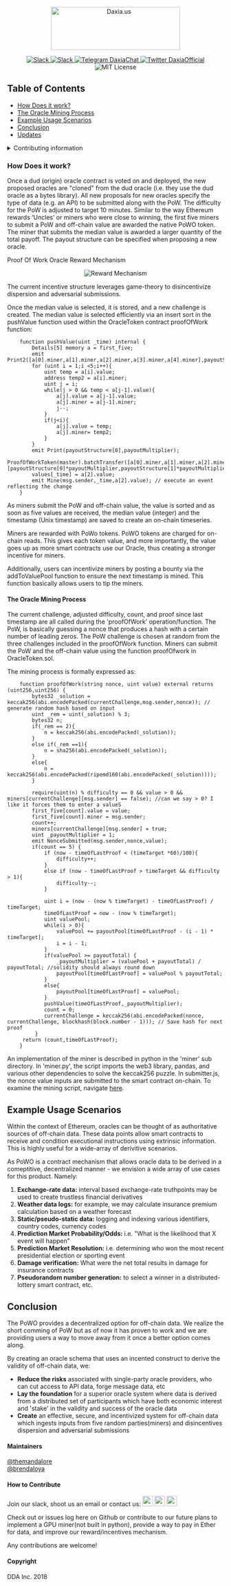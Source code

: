 <p align="center">
  <a href='https://www.daxia.us/'>
    <img src= './public/DarkText_IconColor.png' width="300" height="100" alt='Daxia.us' />
  </a>
</p>

<p align="center">
  <a href='https://dapp.daxia.us/'>
    <img src= ./public/DApp-Daxia-blue.svg alt='Slack' />
  </a>
  <a href='https://deriveth.slack.com/'>
    <img src= ./public/Chat-Slack-blue.svg alt='Slack' />
  </a>
  <a href='https://t.me/daxiachat'>
    <img src= ./public/Chat-Telegram-blue.svg alt='Telegram DaxiaChat' />
  </a>
  <a href='https://twitter.com/DaxiaOfficial'>
    <img src= 'https://img.shields.io/twitter/url/http/shields.io.svg?style=social' alt='Twitter DaxiaOfficial' />
  </a> 
  <img src= ./public/License-MIT-blue.svg alt='MIT License' /> 
</p>

    
## Table of Contents

   * [How Does it work?](#how-it-works)
   * [The Oracle Mining Process](#mining-process)
   * [Example Usage Scenarios](#usage-scenarios)
   * [Conclusion](#Conclusion)
   * [Updates](#Updates)

<details><summary>Contributing information</summary>

   * [Maintainers](#Maintainers)
   * [How to Contribute](#how2contribute)
   * [Copyright](#copyright)
 </details>



### How Does it work? <a name="how-it-works"> </a>

Once a dud (origin) oracle contract is voted on and deployed, the new proposed oracles are "cloned" from the dud oracle (i.e. they use the dud oracle as a bytes library). All new proposals for new oracles specify the type of data (e.g. an API) to be submitted along with the PoW. The difficulty for the PoW is adjusted to target 10 minutes. Similar to the way Ethereum rewards ‘Uncles’ or miners who were close to winning, the first five miners to submit a PoW and off-chain value are awarded the native PoWO token. The miner that submits the median value is awarded a larger quantity of the total payoff. The payout structure can be specified when proposing a new oracle. 

Proof Of Work Oracle Reward Mechanism  

<div style="text-align:center">

![Reward Mechanism](./public/RewardMechanism.PNG)
</div>

The current incentive structure leverages game-theory to disincentivize dispersion and adversarial submissions.

Once the median value is selected, it is stored, and a new challenge is created. The median value is selected efficiently via an insert sort in the pushValue function used within the OracleToken contract proofOfWork function:

```solidity
    function pushValue(uint _time) internal {
        Details[5] memory a = first_five;
        emit Print2([a[0].miner,a[1].miner,a[2].miner,a[3].miner,a[4].miner],payoutStructure);
        for (uint i = 1;i <5;i++){
            uint temp = a[i].value;
            address temp2 = a[i].miner;
            uint j = i;
            while(j > 0 && temp < a[j-1].value){
                a[j].value = a[j-1].value;
                a[j].miner = a[j-1].miner;   
                j--;
            }
            if(j<i){
                a[j].value = temp;
                a[j].miner= temp2;
            }
        }
        emit Print(payoutStructure[0],payoutMultiplier);
        ProofOfWorkToken(master).batchTransfer([a[0].miner,a[1].miner,a[2].miner,a[3].miner,a[4].miner], [payoutStructure[0]*payoutMultiplier,payoutStructure[1]*payoutMultiplier,payoutStructure[2]*payoutMultiplier,payoutStructure[3]*payoutMultiplier,payoutStructure[4]*payoutMultiplier]);
        values[_time] = a[2].value;
        emit Mine(msg.sender,_time,a[2].value); // execute an event reflecting the change
    }
```

As miners submit the PoW and off-chain value, the value is sorted and as soon as five values are received, the median value (integer) and the timestamp (Unix timestamp) are saved to create an on-chain timeseries.

Miners are rewarded with PoWo tokens. PoWO tokens are charged for on-chain reads. This gives each token value, and more importantly, the value goes up as more smart contracts use our Oracle, thus creating a stronger incentive for miners.

Additionally, users can incentivize miners by posting a bounty via the addToValuePool function to ensure the next timestamp is mined. This function basically allows users to tip the miners.

#### The Oracle Mining Process <a name="mining-process"> </a>
The current challenge, adjusted difficulty, count, and proof since last timestamp are all called during the 'proofOfWork' operation/function. The PoW, is basically guessing a nonce that produces a hash with a certain number of leading zeros. The PoW challenge is chosen at random from the three challenges included in the proofOfWork function.  Miners can submit the PoW and the off-chain value using the function proofOfwork in OracleToken.sol. 


The mining process is formally expressed as:

```solidity
    function proofOfWork(string nonce, uint value) external returns (uint256,uint256) {
        bytes32 _solution = keccak256(abi.encodePacked(currentChallenge,msg.sender,nonce)); // generate random hash based on input
        uint _rem = uint(_solution) % 3;
        bytes32 n;
        if(_rem == 2){
            n = keccak256(abi.encodePacked(_solution));
        }
        else if(_rem ==1){
            n = sha256(abi.encodePacked(_solution));
        }
        else{
            n = keccak256(abi.encodePacked(ripemd160(abi.encodePacked(_solution))));
        }

        require(uint(n) % difficulty == 0 && value > 0 && miners[currentChallenge][msg.sender] == false); //can we say > 0? I like it forces them to enter a valueS  
        first_five[count].value = value;
        first_five[count].miner = msg.sender;
        count++;
        miners[currentChallenge][msg.sender] = true;
        uint _payoutMultiplier = 1;
        emit NonceSubmitted(msg.sender,nonce,value);
        if(count == 5) { 
            if (now - timeOfLastProof < (timeTarget *60)/100){
                difficulty++;
            }
            else if (now - timeOfLastProof > timeTarget && difficulty > 1){
                difficulty--;
            }
            
            uint i = (now - (now % timeTarget) - timeOfLastProof) / timeTarget;
            timeOfLastProof = now - (now % timeTarget);
            uint valuePool;
            while(i > 0){
                valuePool += payoutPool[timeOfLastProof - (i - 1) * timeTarget];
                i = i - 1;
            }
            if(valuePool >= payoutTotal) {
                _payoutMultiplier = (valuePool + payoutTotal) / payoutTotal; //solidity should always round down
                payoutPool[timeOfLastProof] = valuePool % payoutTotal;
            }
            else{
                payoutPool[timeOfLastProof] = valuePool;
            }
            pushValue(timeOfLastProof,_payoutMultiplier);
            count = 0;
            currentChallenge = keccak256(abi.encodePacked(nonce, currentChallenge, blockhash(block.number - 1))); // Save hash for next proof
         }
     return (count,timeOfLastProof); 
    }
```

An implementation of the miner is described in python in the 'miner' sub directory.  In 'miner.py', the script imports the web3 library, pandas, and various other dependencies to solve the keccak256 puzzle.  In submitter.js, the nonce value inputs are submitted to the smart contract on-chain.  To examine the mining script, navigate [here](./miner/).


## Example Usage Scenarios <a name="usage-scenarios"> </a>

Within the context of Ethereum, oracles can be thought of as authoritative sources of off-chain data. These data points allow smart contracts to receive and condition executional instructions using extrinsic information.  This is highly useful for a wide-array of derivitive scenarios.

As PoWO is a contract mechanism that allows oracle data to be derived in a comeptitive, decentralized manner - we envision a wide array of use cases for this product.  Namely:
1. <b>Exchange-rate data:</b> interval based exchange-rate truthpoints may be used to create trustless financial derivatives
2. <b>Weather data logs:</b> for example, we may calculate insurance premium calculation based on a weather forecast
3. <b>Static/pseudo-static data:</b> logging and indexing various identifiers, country codes, currency codes
4. <b>Prediction Market Probability/Odds:</b> i.e. "What is the likelihood that X event will happen"
5. <b>Prediction Market Resolution:</b> i.e. determining who won the most recent presidential election or sporting event
6. <b>Damage verification:</b> What were the net total results in damage for insurance contracts
7. <b>Pseudorandom number generation:</b> to select a winner in a distributed-lottery smart contract, etc.


## Conclusion <a name="conclusion"> </a>
The PoWO provides a decentralized option for off-chain data. We realize the short comming of PoW but as of now it has proven to work and we are providing users a way to move away from it once a better option comes along.  

By creating an oracle schema that uses an incented construct to derive the validity of off-chain data, we:
* <b>Reduce the risks</b> associated with single-party oracle providers, who can cut access to API data, forge message data, etc
* <b>Lay the foundation</b> for a superior oracle system where data is derived from a distributed set of participants which have both economic interest and 'stake' in the validity and success of the oracle data
* <b>Create</b> an effective, secure, and incentivized system for off-chain data which ingests inputs from five random parties(miners) and disincentives dispersion and adversarial submissions 

#### Maintainers <a name="maintainers"> </a> 
[@themandalore](https://github.com/themandalore)
<br>
[@brendaloya](https://github.com/brendaloya) 


#### How to Contribute<a name="how2contribute"> </a>  
Join our slack, shoot us an email or contact us: [<img src="./public/slack.png" width="24" height="24">](https://deriveth.slack.com/)
[<img src="./public/telegram.png" width="24" height="24">](https://t.me/ddaorg)
[<img src="./public/discord.png" width="24" height="24">](https://discordapp.com/invite/xtsdpbS)

Check out or issues log here on Github or contribute to our future plans to implement a GPU miner(not built in python), provide a way to pay in Ether for data, and improve our reward/incentives mechanism. 

Any contributions are welcome!

#### Copyright

DDA Inc. 2018